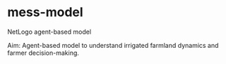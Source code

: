 # mess-model
NetLogo agent-based model 

Aim: Agent-based model to understand irrigated farmland dynamics and farmer decision-making.
